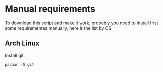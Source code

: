 # Manual requirements

To download this script and make it work, probably you need to install first some requirementes manually, here is the list by OS.

## Arch Linux

Install git:

```
pacman -S git
```